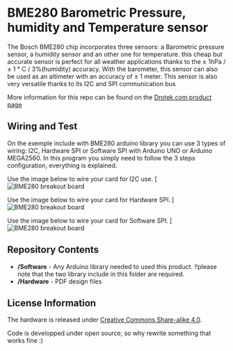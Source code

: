 BME280 Barometric Pressure, humidity and Temperature sensor
==================================================


The Bosch BME280 chip incorporates three sensors: a Barometric pressure sensor, a humidity sensor and an other one for temperature.
this cheap but accurate sensor is perfect for all weather applications thanks to the ± 1hPa / ± 1 ° C / 3%(humidity) accuracy.
With the barometer, this sensor can also be used as an altimeter with an accuracy of ± 1 meter.
This sensor is also very versatile thanks to its I2C and SPI communication bus

More information for this repo can be found on the [Drotek.com product page](http://www.drotek.com/shop/en/home/751-bmp280-breakout-board.html)

Wiring and Test
-------------------
On the exemple include with BME280 arduino library you can use 3 types of wiring: I2C, Hardware SPI or Software SPI with Arduino UNO or Arduino MEGA2560.
In this program you simply need to follow the 3 steps configuration, everything is explained.

Use the image below to wire your card for I2C use. 
[![BME280 breakout board](http://www.drotek.com/ftp/photo/drotek%20bmp280%20I2C.jpg)

Use the image below to wire your card for Hardware SPI. 
[![BME280 breakout board](http://www.drotek.com/ftp/photo/drotek%20bmp280%20SPI%20hard.jpg)

Use the image below to wire your card for Software SPI. 
[![BME280 breakout board](http://www.drotek.com/ftp/photo/drotek%20bmp280%20SPI%20soft.jpg)

Repository Contents
-------------------
* **/Software** - Any Arduino library needed to used this product. !!please note that the two library include in this folder are required.
* **/Hardware** - PDF design files

License Information
-------------------
The hardware is released under [Creative Commons Share-alike 4.0](http://creativecommons.org/licenses/by-sa/4.0/).  

Code is developped under open source, so why rewrite something that works fine :) 
